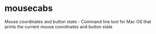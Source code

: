 # mousecabs
Mouse coordinates and button state - Command line tool for Mac OS that prints the current mouse coordinates and button state

